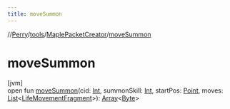 ```yaml
---
title: moveSummon
---
```

//[Perry](../../../index.html)/[tools](../index.html)/[MaplePacketCreator](index.html)/[moveSummon](move-summon.html)



# moveSummon



[jvm]\
open fun [moveSummon](move-summon.html)(cid: [Int](https://kotlinlang.org/api/latest/jvm/stdlib/kotlin/-int/index.html), summonSkill: [Int](https://kotlinlang.org/api/latest/jvm/stdlib/kotlin/-int/index.html), startPos: [Point](https://docs.oracle.com/javase/8/docs/api/java/awt/Point.html), moves: [List](https://docs.oracle.com/javase/8/docs/api/java/util/List.html)<[LifeMovementFragment](../../server.movement/-life-movement-fragment/index.html)>): [Array](https://kotlinlang.org/api/latest/jvm/stdlib/kotlin/-array/index.html)<[Byte](https://kotlinlang.org/api/latest/jvm/stdlib/kotlin/-byte/index.html)>




